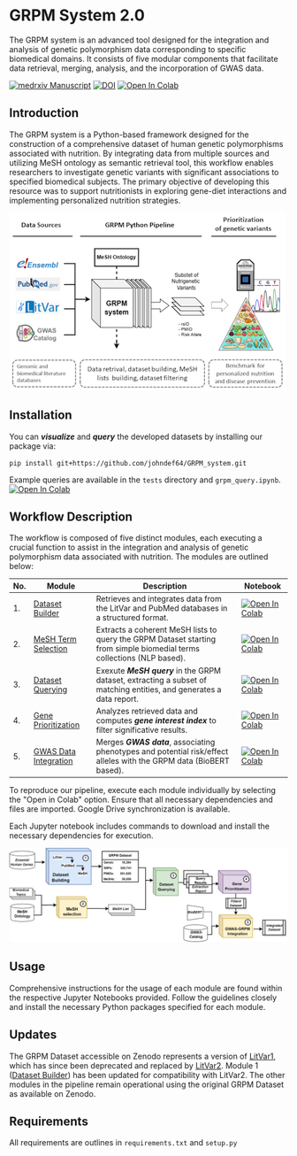 # GRPM System 2.0

The GRPM system is an advanced tool designed for the integration and analysis of genetic polymorphism data corresponding to specific biomedical domains. It consists of five modular components that facilitate data retrieval, merging, analysis, and the incorporation of GWAS data.

[![medrxiv Manuscript](https://img.shields.io/badge/medrxiv-10.1101/2023.08.04.23293659-blue.svg)](https://www.medrxiv.org/content/10.1101/2023.08.04.23293659v3.full.pdf+html) [![DOI](https://zenodo.org/badge/DOI/10.5281/zenodo.14052302.svg)](https://doi.org/10.5281/zenodo.14052302) [![Open In Colab](https://colab.research.google.com/assets/colab-badge.svg)](https://colab.research.google.com/github/johndef64/GRPM_system/blob/main/grpm_query.ipynb)


## Introduction

The GRPM system is a Python-based framework designed for the construction of a comprehensive dataset of human genetic polymorphisms associated with nutrition. By integrating data from multiple sources and utilizing MeSH ontology as semantic retrieval tool, this workflow enables researchers to investigate genetic variants with significant associations to specified biomedical subjects. The primary objective of developing this resource was to support nutritionists in exploring gene-diet interactions and implementing personalized nutrition strategies.

![Graphical Abstract](misc/graphical_abstract_s.png)



## Installation

You can ***visualize*** and ***query*** the developed datasets by installing our package via:

```
pip install git+https://github.com/johndef64/GRPM_system.git
```

Example queries are available in the `tests` directory and `grpm_query.ipynb`.  [![Open In Colab](https://colab.research.google.com/assets/colab-badge.svg)](https://colab.research.google.com/github/johndef64/GRPM_system/blob/main/test.ipynb) 



## Workflow Description

The workflow is composed of five distinct modules, each executing a crucial function to assist in the integration and analysis of genetic polymorphism data associated with nutrition. The modules are outlined below:


| No.  | Module   | Description  | Notebook  |
| --- | --- |-----------------------------------------------------------------------------------------------------------------|------------------------------------------------------------------------------------------------------------------------|
| 1. | [Dataset Builder](https://github.com/johndef64/GRPM_system/blob/main/GRPM_01_main_dataset_build.ipynb)          | Retrieves and integrates data from the LitVar and PubMed databases in a structured format. | [![Open In Colab](https://colab.research.google.com/assets/colab-badge.svg)](https://colab.research.google.com/github/johndef64/GRPM_system/blob/main/GRPM_01_main_dataset_build.ipynb)  |
| 2.  | [MeSH Term Selection](https://github.com/johndef64/GRPM_system/blob/main/GRPM_02_mesh_selection.ipynb)          | Extracts a coherent MeSH lists to query the GRPM Dataset starting from simple biomedial terms collections (NLP based). | [![Open In Colab](https://colab.research.google.com/assets/colab-badge.svg)](https://colab.research.google.com/github/johndef64/GRPM_system/blob/main/GRPM_02_mesh_selection.ipynb) |
| 3.  | [Dataset Querying](https://github.com/johndef64/GRPM_system/blob/main/GRPM_03_dataset_querying.ipynb)           | Exexute ***MeSH query*** in the GRPM dataset, extracting a subset of matching entities, and generates a data report.  | [![Open In Colab](https://colab.research.google.com/assets/colab-badge.svg)](https://colab.research.google.com/github/johndef64/GRPM_system/blob/main/GRPM_03_dataset_querying.ipynb) |
| 4.  | [Gene Prioritization](https://github.com/johndef64/GRPM_system/blob/main/GRPM_04_data_analysis.ipynb)  | Analyzes retrieved data and computes ***gene interest index*** to filter significative results.  | [![Open In Colab](https://colab.research.google.com/assets/colab-badge.svg)](https://colab.research.google.com/github/johndef64/GRPM_system/blob/main/GRPM_04_data_analysis.ipynb)  |
| 5.  |  [GWAS Data Integration](https://github.com/johndef64/GRPM_system/blob/main/GRPM_05_gwas_grpm_integration.ipynb)  |Merges ***GWAS data***, associating phenotypes and potential risk/effect alleles with the GRPM data (BioBERT based). | [![Open In Colab](https://colab.research.google.com/assets/colab-badge.svg)](https://colab.research.google.com/github/johndef64/GRPM_system/blob/main/GRPM_05_gwas_grpm_integration.ipynb) |


To reproduce our pipeline, execute each module individually by selecting the "Open in Colab" option. Ensure that all necessary dependencies and files are imported. Google Drive synchronization is available.

Each Jupyter notebook includes commands to download and install the necessary dependencies for execution.

![GRPM system: Integrating Genetic Polymorphism Data with PMIDs and MeSH Terms to Retrieve Genes and rsIDs for Biomedical Research Fields. GRPM Dataset: pcg, protein coding genes; rna, RNA genes; pseudo, pseudogenes; in parentheses, dataset shape.](misc/grpm_system_v2.png)




## Usage

Comprehensive instructions for the usage of each module are found within the respective Jupyter Notebooks provided. Follow the guidelines closely and install the necessary Python packages specified for each module.

## Updates

The GRPM Dataset accessible on Zenodo represents a version of [LitVar1](https://www.ncbi.nlm.nih.gov/CBBresearch/Lu/Demo/LitVar/help.html), which has since been deprecated and replaced by [LitVar2](https://www.ncbi.nlm.nih.gov/research/litvar2/). Module 1 ([Dataset Builder](https://github.com/johndef64/GRPM_system/blob/main/GRPM_01_dataset_builder.ipynb)) has been updated for compatibility with LitVar2. The other modules in the pipeline remain operational using the original GRPM Dataset as available on Zenodo.


## Requirements

All requirements are outlines in  `requirements.txt` and  `setup.py`
